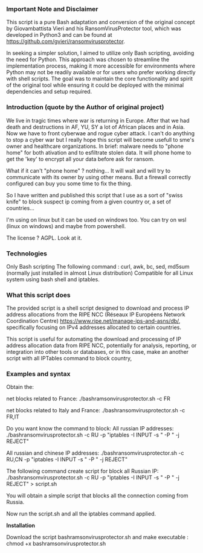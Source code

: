 ### Important Note and Disclaimer

This script is a pure Bash adaptation and conversion of the original concept by Giovambattista Vieri and his RansomVirusProtector tool, which was developed in Python3 and can be found at https://github.com/gvieri/ransomvirusprotector.

In seeking a simpler solution, I aimed to utilize only Bash scripting, avoiding the need for Python. This approach was chosen to streamline the implementation process, making it more accessible for environments where Python may not be readily available or for users who prefer working directly with shell scripts. The goal was to maintain the core functionality and spirit of the original tool while ensuring it could be deployed with the minimal dependencies and setup required.

### Introduction (quote by the Author of original project)
We live in tragic times where war is returning in Europe. After that we had death and destructions in AF, YU, SY a lot of African places and in Asia. Now we have to front cyberwae and rogue cyber attack. I can't do anything to stop a cyber war but I really hope this script will become usefull to sme's owner and healthcare organizations. In brief: malware needs to "phone home" for both ativation and to esfiltrate stolen data. It will phone home to get the 'key' to encrypt all your data before ask for ransom.

What if it can't "phone home" ? nothing... It will wait and will try to communicate with its owner by using other means. But a firewall correctly configured can buy you some time to fix the thing.

So I have written and published this script that I use as a sort of "swiss knife" to block suspect ip coming from a given country or, a set of countries...

I'm using on linux but it can be used on windows too. You can try on wsl (linux on windows) and maybe from powershell.

The license ? AGPL. Look at it.

### Technologies
Only Bash scripting
The following command : curl, awk, bc, sed, md5sum (normally just installed in almost Linux distribution)
Compatible for all Linux system using bash shell and iptables.

### What this script does
The provided script is a shell script designed to download and process IP address allocations from the RIPE NCC (Réseaux IP Européens Network Coordination Centre) https://www.ripe.net/manage-ips-and-asns/db/, specifically focusing on IPv4 addresses allocated to certain countries. 

This script is useful for automating the download and processing of IP address allocation data from RIPE NCC, potentially for analysis, reporting, or integration into other tools or databases, or in this case, make an another script with all IPTables command to block country,

### Examples and syntax
Obtain the:

net blocks related to France:
./bashramsonvirusprotector.sh -c FR

net blocks related to Italy and France:
./bashransomvirusprotector.sh -c FR,IT

Do you want know the command to block:
All russian IP addresses: 
./bashransomvirusprotector.sh -c RU -p "iptables -I INPUT -s " -P " -j REJECT"

All russian and chinese IP addresses: 
./bashransomvirusprotector.sh -c RU,CN -p "iptables -I INPUT -s " -P " -j REJECT"

The following command create script for block all Russian IP: 
./bashransomvirusprotector.sh -c RU -p "iptables -I INPUT -s " -P " -j REJECT" > script.sh

You will obtain a simple script that blocks all the connection coming from Russia.

Now run the script.sh and all the iptables command applied.

**Installation**

Download the script bashramsonvirusprotector.sh and make executable : chmod +x bashramsonvirusprotector.sh
